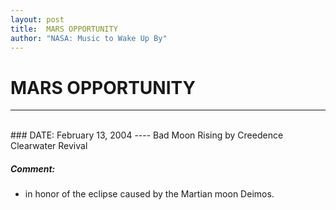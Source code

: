 ```yaml
---
layout: post
title:  MARS OPPORTUNITY
author: "NASA: Music to Wake Up By"
---
```


# MARS OPPORTUNITY
----
<br/>
### DATE: February 13, 2004
----
Bad Moon Rising by Creedence Clearwater Revival

##### Comment:
* in honor of the eclipse caused by the Martian moon Deimos.
